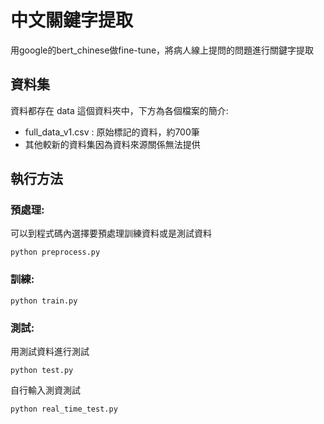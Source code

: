 # 中文關鍵字提取

用google的bert_chinese做fine-tune，將病人線上提問的問題進行關鍵字提取

## 資料集
資料都存在 data 這個資料夾中，下方為各個檔案的簡介:
* full_data_v1.csv : 原始標記的資料，約700筆
* 其他較新的資料集因為資料來源關係無法提供


## 執行方法
### 預處理:
可以到程式碼內選擇要預處理訓練資料或是測試資料

    python preprocess.py
### 訓練:
    python train.py
### 測試:
用測試資料進行測試

    python test.py
自行輸入測資測試

    python real_time_test.py

